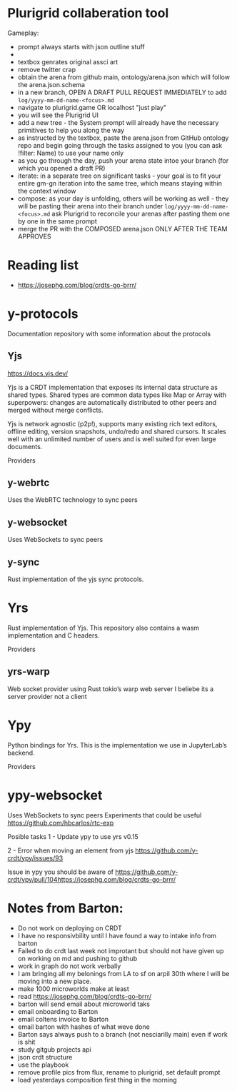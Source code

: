 # Plurigrid collaberation tool
Gameplay:
- prompt always starts with json outline stuff
-
- textbox genrates original assci art
- remove twitter crap
- obtain the arena from github main, ontology/arena.json which will follow the arena.json.schema
- in a new branch, OPEN A DRAFT PULL REQUEST IMMEDIATELY to add `log/yyyy-mm-dd-name-<focus>.md`
- navigate to plurigrid.game OR localhost "just play"
- you will see the Plurigrid UI
- add a new tree - the System prompt will already have the necessary primitives to help you along the way
- as instructed by the textbox, paste the arena.json from GitHub ontology repo and begin going through the tasks assigned to you (you can ask !filter: Name) to use your name only
- as you go through the day, push your arena state intoe your branch (for which you opened a draft PR)
- iterate: in a separate tree on significant tasks - your goal is to fit your entire gm-gn iteration into the same tree, which means staying within the context window
- compose: as your day is unfolding, others will be working as well - they will be pasting their arena into their branch under `log/yyyy-mm-dd-name-<focus>.md`
ask Plurigrid to reconcile your arenas after pasting them one by one in the same prompt
- merge the PR with the COMPOSED arena.json ONLY AFTER THE TEAM APPROVES


# Reading list
- https://josephg.com/blog/crdts-go-brrr/

# y-protocols
Documentation repository with some information about the protocols

## Yjs
https://docs.yjs.dev/

Yjs is a CRDT implementation that exposes its internal data structure as shared types. Shared types are common data types like Map or Array with superpowers: changes are automatically distributed to other peers and merged without merge conflicts.

Yjs is network agnostic (p2p!), supports many existing rich text editors, offline editing, version snapshots, undo/redo and shared cursors. It scales well with an unlimited number of users and is well suited for even large documents.

Providers
## y-webrtc
Uses the WebRTC technology to sync peers
## y-websocket
Uses WebSockets to sync peers
## y-sync
Rust implementation of the yjs sync protocols.

# Yrs
Rust implementation of Yjs. This repository also contains a wasm implementation and C headers.

Providers
## yrs-warp
Web socket provider using Rust tokio’s warp web server
I beliebe its a server provider not a client
# Ypy
Python bindings for Yrs. This is the implementation we use in JupyterLab’s backend.

Providers
# ypy-websocket
Uses WebSockets to sync peers
Experiments that could be useful
https://github.com/hbcarlos/rtc-exp

Posible tasks
1 - Update ypy to use yrs v0.15

2 - Error when moving an element from yjs https://github.com/y-crdt/ypy/issues/93

Issue in ypy you should be aware of https://github.com/y-crdt/ypy/pull/104https://josephg.com/blog/crdts-go-brrr/

# Notes from Barton:
- Do not work on deploying on CRDT
- I have no responsivbility until I have found a way to intake info from barton
- Failed to do crdt last week not improtant but should not have given up on working on md and pushing to github
- work in graph do not work verbally
- I am bringing all my belonings from LA to sf on arpil 30th where I will be moving into a new place.
- make 1000 microworlds make at least
- read https://josephg.com/blog/crdts-go-brrr/
- barton will send email about microworld taks
- email onboarding to Barton
- email coltens invoice to Barton
- email barton with hashes of what weve done
- Barton says always push to a branch (not nesciarilly main) even if work is shit
- study gitgub projects api
- json crdt structure
- use the playbook
- remove profile pics from flux, rename to plurigrid, set default prompt
- load yesterdays composition first thing in the morning
